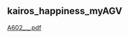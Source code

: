 ## kairos_happiness_myAGV


[A602_._.pdf](https://github.com/westzerosilver/kairos_happiness_myAGV/files/15256380/A602_._.pdf)
